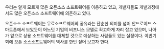 우리는 알게 모르게 많은 오픈소스 소프트웨어를 이용하고 있고, 개발자들도 개발과정에서도 많은 오픈소스 소프트웨어에 의존하고 있다.

 오픈소스 소프트웨어는 무료소프트웨어의 공유라는 단순한 의미를 넘어 안드로이드 스마트폰에서 보았듯이 어느덧  기업의 비즈니스 모델로 확고하게   자리 잡고 있으며, 나아가 앞으로 상용 소프트웨어를 대체할 것으로 예상하는 사람들도 있는 실정이다. 이번기회에 오픈 소스소프트웨어의 역사를 한번  짚어 보고자 한다.

